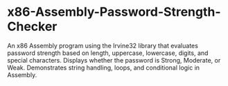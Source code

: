 # x86-Assembly-Password-Strength-Checker
An x86 Assembly program using the Irvine32 library that evaluates password strength based on length, uppercase, lowercase, digits, and special characters. Displays whether the password is Strong, Moderate, or Weak. Demonstrates string handling, loops, and conditional logic in Assembly.
